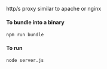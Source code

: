 http/s proxy similar to apache or nginx
<h4>To bundle into a binary</h4>
<code>npm run bundle</code>
<h4>To run</h4>
<code>node server.js</code>
